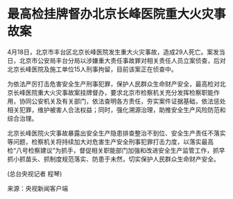 # 最高检挂牌督办北京长峰医院重大火灾事故案

4月18日，北京市丰台区北京长峰医院发生重大火灾事故，造成29人死亡。案发当日，北京市公安局丰台分局以涉嫌重大责任事故罪对相关责任人员立案侦查，后对北京长峰医院及施工单位15人刑事拘留，目前该案正在侦查中。

为依法严厉打击危害安全生产刑事犯罪，保护人民群众生命财产安全，最高检对北京长峰医院重大火灾事故案挂牌督办，要求北京市检察机关充分发挥检察职能作用，协同公安机关及有关部门，依法查明各方责任，夯实案件证据基础，依法惩处相关犯罪，维护被害人合法权益；同时，强化溯源治理，助推安全生产风险防范和综合治理。

北京长峰医院火灾事故暴露出安全生产隐患排查整治不到位、安全生产责任不落实等问题，检察机关将持续加大对危害生产安全刑事犯罪打击力度，以落实最高检“八号检察建议”为抓手，督促相关职能部门加强和改进安全生产监管工作，抓早抓小抓苗头、抓制度规范落实、防患于未然，切实保护人民群众生命财产安全。

(总台央视记者 程琴)

来源：央视新闻客户端

